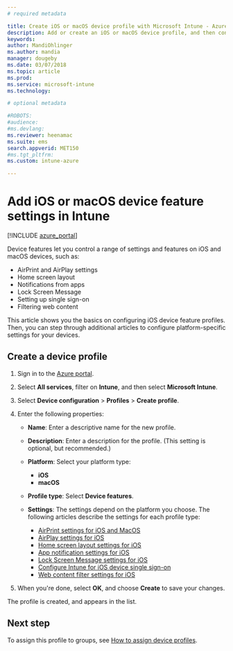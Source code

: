```yaml
---
# required metadata

title: Create iOS or macOS device profile with Microsoft Intune - Azure | Microsoft Docs
description: Add or create an iOS or macOS device profile, and then configure settings for AirPrint, AirPlay, layout of the home screen, app notifications, shared device, single sign-in, and web content filter settings in Microsoft Intune.
keywords:
author: MandiOhlinger
ms.author: mandia
manager: dougeby
ms.date: 03/07/2018
ms.topic: article
ms.prod:
ms.service: microsoft-intune
ms.technology:

# optional metadata

#ROBOTS:
#audience:
#ms.devlang:
ms.reviewer: heenamac
ms.suite: ems
search.appverid: MET150
#ms.tgt_pltfrm:
ms.custom: intune-azure

---
```


# Add iOS or macOS device feature settings in Intune

[!INCLUDE [azure_portal](./includes/azure_portal.md)]

Device features let you control a range of settings and features on iOS and macOS devices, such as:

- AirPrint and AirPlay settings
- Home screen layout
- Notifications from apps
- Lock Screen Message
- Setting up single sign-on
- Filtering web content

This article shows you the basics on configuring iOS device feature profiles. Then, you can step through additional articles to configure platform-specific settings for your devices.

## Create a device profile

1. Sign in to the [Azure portal](https://portal.azure.com).
2. Select **All services**, filter on **Intune**, and then select **Microsoft Intune**.
3. Select **Device configuration** > **Profiles** > **Create profile**.
4. Enter the following properties:

   - **Name**: Enter a descriptive name for the new profile.
   - **Description**: Enter a description for the profile. (This setting is optional, but recommended.)
   - **Platform**: Select your platform type:
     - **iOS**
     - **macOS**
   - **Profile type**: Select **Device features**.
   - **Settings**: The settings depend on the platform you choose. The following articles describe the settings for each profile type:

     - [AirPrint settings for iOS and MacOS](air-print-settings-ios-macos.md)
     - [AirPlay settings for iOS](airplay-settings-ios.md)
     - [Home screen layout settings for iOS](home-screen-settings-ios.md)
     - [App notification settings for iOS](app-notification-settings-ios.md)
     - [Lock Screen Message settings for iOS](shared-device-settings-ios.md)
     - [Configure Intune for iOS device single sign-on](sso-ios.md)
     - [Web content filter settings for iOS](web-content-filter-settings-ios.md)

5. When you're done, select **OK**, and choose **Create** to save your changes.

The profile is created, and appears in the list.

## Next step

To assign this profile to groups, see [How to assign device profiles](device-profile-assign.md).